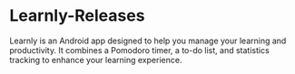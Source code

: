 # Learnly-Releases
Learnly is an Android app designed to help you manage your learning and productivity. It combines a Pomodoro timer, a to-do list, and statistics tracking to enhance your learning experience. 
